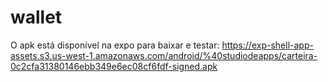 # wallet

O apk está disponível na expo para baixar e testar: 
https://exp-shell-app-assets.s3.us-west-1.amazonaws.com/android/%40studiodeapps/carteira-0c2cfa31380146ebb349e6ec08cf6fdf-signed.apk
